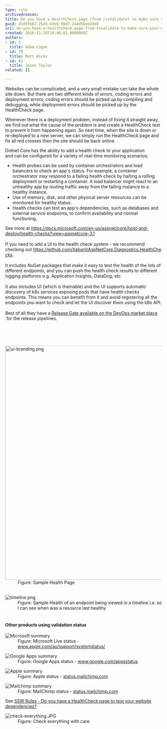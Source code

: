```yaml
---
type: rule
archivedreason: 
title: Do you have a HealthCheck page (from /zsValidate) to make sure your website is healthy?
guid: d1d9fb82-25d3-43e8-98d7-2a4d5bee24e8
uri: do-you-have-a-healthcheck-page-from-zsvalidate-to-make-sure-your-website-is-healthy
created: 2016-11-28T18:46:01.0000000Z
authors:
- id: 1
  title: Adam Cogan
- id: 78
  title: Matt Wicks
- id: 81
  title: Jason Taylor
related: []

---
```



<p>​Websites can be complicated, and a very small mistake can take the whole site down. But there are two different kinds of errors, coding errors and deployment errors; coding errors should be picked up by compiling and debugging, while deployment errors should be picked up by the HealthCheck page.<br></p><p>Whenever there is a deployment problem, instead of fixing it straight away, we find out what the cause of the problem is and create a HealthCheck test to prevent it from happening again. So next time, when the site is down or re-deployed to a new server, we can simply run the HealthCheck page and fix all red crosses then the site should be back online.<br></p><div>Dotnet Core has the ability to add a health check to your application and&#160;can be configured for a variety of real-time monitoring scenarios&#58;<br><ul><li>​Health probes can be used by container orchestrators and load balancers to check an app's status. For example, a container orchestrator may respond to a failing health check by halting a rolling deployment or restarting a container. A load balancer might react to an unhealthy app by routing traffic away from the failing instance to a healthy instance.</li><li>Use of memory, disk, and other physical server resources can be monitored for healthy status.</li><li>Health checks can test an app's dependencies, such as databases and external service endpoints, to confirm availability and normal functioning.​​</li></ul>See more at&#160;<a href="https&#58;//docs.microsoft.com/en-us/aspnet/core/host-and-deploy/health-checks?view=aspnetcore-3.1">https&#58;//docs.microsoft.com/en-us/aspnet/core/host-and-deploy/health-checks?view=aspnetcore-3.1</a><br></div><div><br></div><div>If you need to add a UI to the health check system - we recommend checking&#160;out&#160;<a href="https&#58;//github.com/Xabaril/AspNetCore.Diagnostics.HealthChecks">https&#58;//github.com/Xabaril/AspNetCore.Diagnostics.HealthChecks</a>.<br><br>It includes NuGet packages that make it easy to test the health of the lots of different&#160;endpoints, and you can push the health check results to different logging platforms e.g. Application Insights, DataDog, etc<br>&#160;<br>It also includes UI (which is themable) and the UI supports automatic discovery of k8s services exposing pods that have health checks endpoints. This means you can benefit from it and avoid registering all the endpoints you want to check and let the UI discover them using the k8s API.<br>&#160;<br>Best of all they have a&#160;<a href="https&#58;//marketplace.visualstudio.com/items?itemName=luisfraile.vss-services-aspnetcorehealthcheck-extensions">Release Gate available on the DevOps market place​</a>&#160;for the release pipelines.<br></div><p></p>
<br><excerpt class='endintro'></excerpt><br>
<dl class="image">​​
<dt><img src="/SiteAssets/have-a-healthcheck-page-to-make-sure-your-website-is-healthy/ui-branding.png" alt="ui-branding.png" style="width&#58;750px;" /></dt><dd>Figure&#58; Sample&#160;Health Page<br></dd></dl><dl class="image">​​
<dt><img src="/SiteAssets/have-a-healthcheck-page-to-make-sure-your-website-is-healthy/timeline.png" alt="timeline.png" /></dt><dd>​​Figure&#58; Sample Health of an endpoint being viewed in a timeline i.e. so I can see&#160;when was a resource last healthy</dd>
<br></dl><h4>​Other products using validation status</h4><dl class="image"><dt>
      <img src="/PublishingImages/status-microsoft.jpg" alt="Microsoft summary" />
   </dt><dd>Figure&#58; Microsoft Live status - 
      <a href="http&#58;//status.mailchimp.com/" target="_blank">www.apple.com/au/support/systemstatus/</a></dd></dl><dl class="image"><dt>
      <img src="/PublishingImages/status-google.jpg" alt="Google Apps summary" />
   </dt><dd>Figure&#58; Google Apps status - 
      <a href="http&#58;//www.google.com/appsstatus" target="_blank">www.google.com/appsstatus</a></dd></dl><dl class="image"><dt>
      <img src="/PublishingImages/status-apple.jpg" alt="Apple summary" />
   </dt><dd>Figure&#58; Apple status - 
      <a href="https&#58;//www.apple.com/au/support/systemstatus/" target="_blank">status.mailchimp.com</a></dd></dl><dl class="image"><dt>
      <img src="/PublishingImages/status-mailchimp.jpg" alt="Mailchimp summary" />
   </dt><dd>Figure&#58; MailChimp status - 
      <a href="http&#58;//status.mailchimp.com/" target="_blank">status.mailchimp.com</a></dd></dl><p> See 
   <a href="https&#58;//www.ssw.com.au/SSW/Standards/Rules/RulesToBetterUnitTests.aspx#HealthCheck" class="Internal">SSW Rules - Do you have a HealthCheck page to test your website dependencies? </a> </p><dl class="image"><dt>
      <img src="/PublishingImages/check-everything.JPG" alt="check-everything.JPG" />
   </dt><dd>Figure&#58; Check everything with care</dd></dl>
​<br>
<br>


